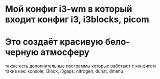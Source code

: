 # Мой конфиг i3-wm в который входит конфиг i3, i3blocks, picom 
# Это создаёт красивую бело-черную атмосферу
также есть дополнительные программы которые работают с конфигом такие как: konsole, i3lock, i3gaps, nitrogen, dunst, dmenu
